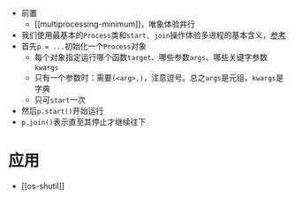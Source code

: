 - 前置
  - [[multiprocessing-minimum]]，唯象体验并行
- 我们使用最基本的`Process`类和`start, join`操作体验多进程的基本含义，[参考](start_join.py)
- 首先`p = ...`初始化一个`Process`对象
  - 每个对象指定运行哪个函数`target`、哪些参数`args`、哪些关键字参数`kwargs`
  - 只有一个参数时：需要`(<arg>,)`，注意逗号。总之`args`是元组，`kwargs`是字典
  - 只可`start`一次
- 然后`p.start()`开始运行
- `p.join()`表示直至其停止才继续往下
# 应用
- [[os-shutil]]